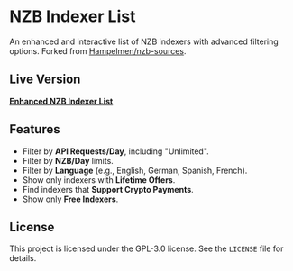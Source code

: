 # NZB Indexer List

An enhanced and interactive list of NZB indexers with advanced filtering options. Forked from [Hampelmen/nzb-sources](https://github.com/Hampelmen/nzb-sources).

## Live Version

**[Enhanced NZB Indexer List](https://valthrunner.github.io/nzb-indexer-list/)**

## Features

- Filter by **API Requests/Day**, including "Unlimited".
- Filter by **NZB/Day** limits.
- Filter by **Language** (e.g., English, German, Spanish, French).
- Show only indexers with **Lifetime Offers**.
- Find indexers that **Support Crypto Payments**.
- Show only **Free Indexers**.

## License

This project is licensed under the GPL-3.0 license. See the `LICENSE` file for details.

